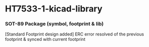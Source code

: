 # HT7533-1-kicad-library
### SOT-89 Package (symbol, footprint & lib)
[Standard Footprint design added]
ERC error resolved of the previous footprint &amp; synced with current footprint
